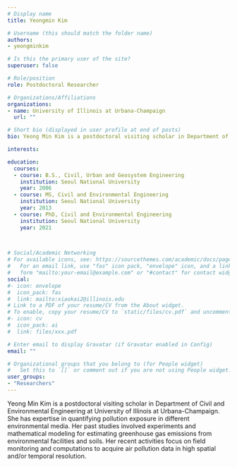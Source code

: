 ```yaml
---
# Display name
title: Yeongmin Kim

# Username (this should match the folder name)
authors:
- yeongminkim

# Is this the primary user of the site?
superuser: false

# Role/position
role: Postdoctoral Researcher

# Organizations/Affiliations
organizations:
- name: University of Illinois at Urbana-Champaign
  url: ""

# Short bio (displayed in user profile at end of posts)
bio: Yeong Min Kim is a postdoctoral visiting scholar in Department of Civil and Environmental Engineering at University of Illinois at Urbana-Champaign. She has expertise in quantifying pollution exposure in different environmental media. Her past studies involved experiments and mathematical modeling for estimating greenhouse gas emissions from environmental facilities and soils. Her recent activities focus on field monitoring and computations to acquire air pollution data in high spatial and/or temporal resolution.

interests:

education:
  courses:
  - course: B.S., Civil, Urban and Geosystem Engineering
    institution: Seoul National University
    year: 2006
  - course: MS, Civil and Environmental Engineering
    institution: Seoul National University
    year: 2013
  - course: PhD, Civil and Environmental Engineering  
    institution: Seoul National University
    year: 2021

  

# Social/Academic Networking
# For available icons, see: https://sourcethemes.com/academic/docs/page-builder/#icons
#   For an email link, use "fas" icon pack, "envelope" icon, and a link in the
#   form "mailto:your-email@example.com" or "#contact" for contact widget.
social:
#- icon: envelope
#  icon_pack: fas
#  link: mailto:xiaokai2@illinois.edu
# Link to a PDF of your resume/CV from the About widget.
# To enable, copy your resume/CV to `static/files/cv.pdf` and uncomment the lines below.
#- icon: cv
#  icon_pack: ai
#  link: files/xxx.pdf

# Enter email to display Gravatar (if Gravatar enabled in Config)
email: ""

# Organizational groups that you belong to (for People widget)
#   Set this to `[]` or comment out if you are not using People widget.
user_groups:
- "Researchers"
---
```


Yeong Min Kim is a postdoctoral visiting scholar in Department of Civil and Environmental Engineering at University of Illinois at Urbana-Champaign. She has expertise in quantifying pollution exposure in different environmental media. Her past studies involved experiments and mathematical modeling for estimating greenhouse gas emissions from environmental facilities and soils. Her recent activities focus on field monitoring and computations to acquire air pollution data in high spatial and/or temporal resolution.